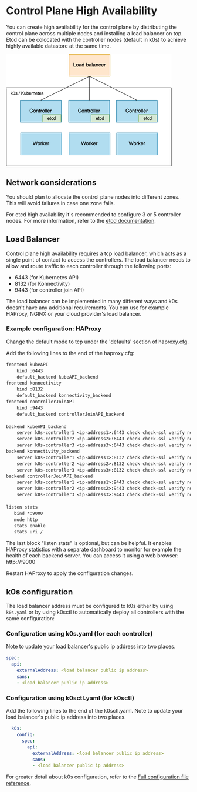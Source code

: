 # Control Plane High Availability

You can create high availability for the control plane by distributing the control plane across multiple nodes and installing a load balancer on top. Etcd can be colocated with the controller nodes (default in k0s) to achieve highly available datastore at the same time.

![k0s high availability](img/k0s_high_availability.png)

## Network considerations

You should plan to allocate the control plane nodes into different zones. This will avoid failures in case one zone fails.

For etcd high availability it's recommended to configure 3 or 5 controller nodes. For more information, refer to the [etcd documentation](https://etcd.io/docs/latest/faq/#why-an-odd-number-of-cluster-members).

## Load Balancer

Control plane high availability requires a tcp load balancer, which acts as a single point of contact to access the controllers. The load balancer needs to allow and route traffic to each controller through the following ports:

- 6443 (for Kubernetes API)
- 8132 (for Konnectivity)
- 9443 (for controller join API)

The load balancer can be implemented in many different ways and k0s doesn't have any additional requirements. You can use for example HAProxy, NGINX or your cloud provider's load balancer.

### Example configuration: HAProxy

Change the default mode to tcp under the 'defaults' section of haproxy.cfg.

Add the following lines to the end of the haproxy.cfg:

```txt
frontend kubeAPI
    bind :6443
    default_backend kubeAPI_backend
frontend konnectivity
    bind :8132
    default_backend konnectivity_backend
frontend controllerJoinAPI
    bind :9443
    default_backend controllerJoinAPI_backend

backend kubeAPI_backend
    server k0s-controller1 <ip-address1>:6443 check check-ssl verify none
    server k0s-controller2 <ip-address2>:6443 check check-ssl verify none
    server k0s-controller3 <ip-address3>:6443 check check-ssl verify none
backend konnectivity_backend
    server k0s-controller1 <ip-address1>:8132 check check-ssl verify none
    server k0s-controller2 <ip-address2>:8132 check check-ssl verify none
    server k0s-controller3 <ip-address3>:8132 check check-ssl verify none
backend controllerJoinAPI_backend
    server k0s-controller1 <ip-address1>:9443 check check-ssl verify none
    server k0s-controller2 <ip-address2>:9443 check check-ssl verify none
    server k0s-controller3 <ip-address3>:9443 check check-ssl verify none

listen stats
   bind *:9000
   mode http
   stats enable
   stats uri /
```

The last block "listen stats" is optional, but can be helpful. It enables HAProxy statistics with a separate dashboard to monitor for example the health of each backend server. You can access it using a web browser:
http://<ip-addr>:9000

Restart HAProxy to apply the configuration changes.

## k0s configuration

The load balancer address must be configured to k0s either by using `k0s.yaml` or by using k0sctl to automatically deploy all controllers with the same configuration:

### Configuration using k0s.yaml (for each controller)

Note to update your load balancer's public ip address into two places.

```yaml
spec:
  api:
    externalAddress: <load balancer public ip address>
    sans:
    - <load balancer public ip address>
```

### Configuration using k0sctl.yaml (for k0sctl)

Add the following lines to the end of the k0sctl.yaml. Note to update your load balancer's public ip address into two places.

```yaml
  k0s:
    config:
      spec:
        api:
          externalAddress: <load balancer public ip address>
          sans:
          - <load balancer public ip address>
```

For greater detail about k0s configuration, refer to the [Full configuration file reference](configuration.md).